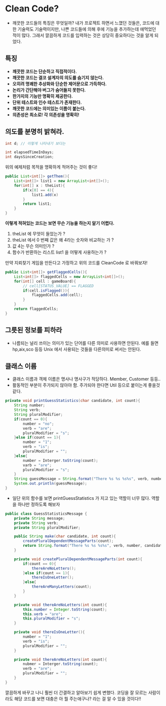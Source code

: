 # Clean Code?

- 깨끗한 코드들의 특징은 무엇일까? 내가 프로젝트 하면서 느꼈던 것들은, 코드에 대한 기술력도 기술력이지만, 나쁜 코드들에 의해
  후에 기능을 추가하는데 애먹었던 적이 많다. 그래서 깔끔하게 코드를 입력하는 것은 상당히 중요하다는 것을 알게 되었다.

## 특징

- **깨끗한 코드는 단순하고 직접적이다.**
- **깨끗한 코드는 결코 설계자의 의도를 숨기지 않는다.**
- **오히려 명쾌한 추상화와 단순한 제어문으로 가득하다.**
- **논리가 간단해야 버그가 숨어들지 못한다.**
- **한가지의 기능만 명확히 제공한다.**
- **단위 테스트와 인수 테스트가 존재한다.**
- **깨끗한 코드에는 의미있는 이름이 붙는다.**
- **의존성은 최소로! 각 의존성을 명확히!**

## 의도를 분명히 밝혀라.

```java
int d; // 이렇게 나타내기 보다는

int elapsedTimeInDays;
int daysSinceCreation;
```

위의 예제처럼 목적을 명확하게 적어주는 것이 좋다!

```java
public List<int[]> getThem(){
    List<int[]> list1 = new ArrayList<int[]>();
    for(int[] x : theList){
        if(x[0] == 4){
            list1.add(x)
        }
        return list1;
    }
}
```

**이렇게 적혀있는 코드는 보면 무슨 기능을 하는지 알기 어렵다.** <br>

1. theList 에 무엇이 들었는가 ?
2. theList 에서 0 번째 값은 왜 4라는 숫자와 비교하는 가 ?
3. 값 4는 무슨 의미인가 ?
4. 함수가 반환하는 리스트 list1 을 어떻게 사용하는가 ?

만약 지뢰찾기 게임을 만든다고 가정하고 위의 코드를 CleanCode 로 바꿔보자!

```java
public List<int[]> getFlaggedCells(){
    List<int[]> flaggedCells = new ArrayList<int[]>();
    for(int[] cell : gameBoard){
        // cell[STATUS_VALUE] == FLAGGED
        if(cell.isFlagged()){
            flaggedCells.add(cell);
        }
    }
    return flaggedCells;
}
```

## 그릇된 정보를 피하라

- 나름되는 널리 쓰이는 의미가 있는 단어를 다른 의미로 사용하면 안된다. 예를 들면 hp,aix,sco 등등 Unix 에서 사용되는 것들을 다른의미로 써서는 안된다.

## 클래스 이름

- 클래스 이름과 객체 이름은 명사나 명사구가 적당하다. Member, Customer 등등..
- 활동적인 부분이 주가되지 않아야 함. 주가되야 한다면 Util 등으로 붙이는게 좋을것 같다.

```java
private void printGuessStatistics(char candidate, int count){
    String number;
    String verb;
    String pluralModifier;
    if(count == 0){
        number = "no";
        verb = "are";
        pluralModifier = "s";
    }else if(count == 1){
        number = "1";
        verb = "is";
        pluralModifier = "";
    }else{
        number = Interger.toString(count);
        varb = "are";
        pluralModifier = "s";
    }
    String guessMessage = String.format("There %s %s %s%s", verb, number, candidate, pluralModifier);
    System.out.println(guessMessage);
}
```

- 일단 위의 함수를 보면 printGuessStatistics 가 지고 있는 역할이 너무 많다. 역할을 하나만 정하도록 해보자

```java
public class GuessStatisticsMessage {
    private String message;
    private String verb;
    private String pluralModifier;

    public String make(char candidate, int count){
        createPluralDependentMessageParts(count);
        return String.format("There %s %s %s%s", verb, number, candidate, pluralModifier);
    }

    private void createPluralDependentMessageParts(int count){
        if(count == 0){
            thereAreNoLetters();
        }else if(count == 1){
            thereIsOneLetter();
        }else{
            thereAreManyLetters(count);
        }
    }

    private void thereAreNoLetters(int count){
        this.number = Integer.toString(count);
        this.verb = "are";
        this.pluralModifier = "s";
    }

    private void thereIsOneLetter(){
        number = "1";
        verb = "is";
        pluralModifier = "";
    }

    private void thereAreNoLetters(int count){
        nubmer = Interger.toString(count);
        verb = "are";
        pluralModifier = "";
    }
}
```

깔끔하게 바꾸고 나니 훨씬 더 간결하고 알아보기 쉽게 변했다. 코딩을 잘 모르는 사람이라도 해당 코드를 보면 대충은 아 뭘 주는애구나?
라는 걸 알 수 있을 것이다!!
